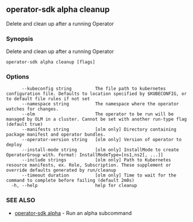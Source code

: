 ## operator-sdk alpha cleanup

Delete and clean up after a running Operator

### Synopsis

Delete and clean up after a running Operator

```
operator-sdk alpha cleanup [flags]
```

### Options

```
      --kubeconfig string         The file path to kubernetes configuration file. Defaults to location specified by $KUBECONFIG, or to default file rules if not set
      --namespace string          The namespace where the operator watches for changes.
      --olm                       The operator to be run will be managed by OLM in a cluster. Cannot be set with another run-type flag (default true)
      --manifests string          [olm only] Directory containing package manifest and operator bundles.
      --operator-version string   [olm only] Version of operator to deploy
      --install-mode string       [olm only] InstallMode to create OperatorGroup with. Format: InstallModeType=[ns1,ns2[, ...]]
      --include strings           [olm only] Path to Kubernetes resource manifests, ex. Role, Subscription. These supplement or override defaults generated by run/cleanup
      --timeout duration          [olm only] Time to wait for the command to complete before failing (default 2m0s)
  -h, --help                      help for cleanup
```

### SEE ALSO

* [operator-sdk alpha](operator-sdk_alpha.md)	 - Run an alpha subcommand

